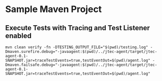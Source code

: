 # Sample Maven Project

## Execute Tests with Tracing and Test Listener enabled

```shell
mvn clean verify -fn -DTESTING_OUTPUT_FILE="$(pwd)/testing.log" -Dmaven.surefire.debug="-javaagent:$(pwd)/../jtec-agent/target/jtec-agent-0.1-SNAPSHOT.jar=traceTestEvents=true,testEventOut=$(pwd)/agent.log" -Dmaven.failsafe.debug="-javaagent:$(pwd)/../jtec-agent/target/jtec-agent-0.1-SNAPSHOT.jar=traceTestEvents=true,testEventOut=$(pwd)/agent.log"
``` 

